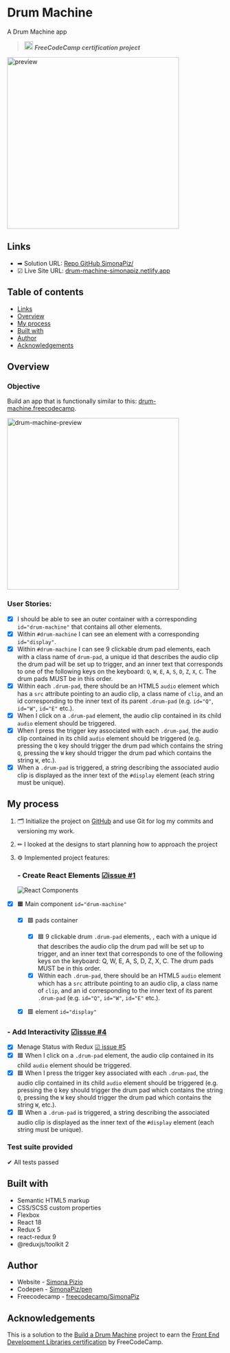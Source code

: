 # Drum Machine
A Drum Machine app
> <img src="https://github.com/SimonaPiz/Drum-Machine/assets/91121660/af305d32-e69e-41da-8e56-2beba880f63e" width="20px" alt="icon freecodecamp"> ***FreeCodeCamp certification project***

<img src="https://github.com/SimonaPiz/Drum-Machine/assets/91121660/513d3bd6-a3b7-45ab-9747-c4d3ea3da116" width="400px" alt="preview" title="preview">

## Links

- ➡ Solution URL: [Repo GitHub SimonaPiz/](https://github.com/SimonaPiz/Drum-Machine)
- ☑ Live Site URL: [drum-machine-simonapiz.netlify.app](https://drum-machine-simonapiz.netlify.app/)


## Table of contents

- [Links](#links)
- [Overview](#overview)
- [My process](#my-process)
- [Built with](#built-with)
- [Author](#author)
- [Acknowledgements](#acknowledgements)

## Overview

### Objective 

Build an app that is functionally similar to this: [drum-machine.freecodecamp]( https://drum-machine.freecodecamp.rocks/).

<img src="https://github.com/SimonaPiz/Drum-Machine/assets/91121660/3a941119-2d87-4349-9947-a8f21b1284f4" width="400px" alt="drum-machine-preview" title="drum-machine-preview">

### User Stories:
   - [x] I should be able to see an outer container with a corresponding `id="drum-machine"` that contains all other elements.
   - [x] Within `#drum-machine` I can see an element with a corresponding `id="display"`.
   - [x] Within `#drum-machine` I can see 9 clickable drum pad elements, each with a class name of `drum-pad`, a unique id that describes the audio clip the drum pad will be set up to trigger, and an inner text that corresponds to one of the following keys on the keyboard: `Q`, `W`, `E`, `A`, `S`, `D`, `Z`, `X`, `C`. The drum pads MUST be in this order.
   - [x] Within each `.drum-pad`, there should be an HTML5 `audio` element which has a `src` attribute pointing to an audio clip, a class name of `clip`, and an id corresponding to the inner text of its parent `.drum-pad` (e.g. `id="Q"`, `id="W"`, `id="E"` etc.).
   - [x] When I click on a `.drum-pad` element, the audio clip contained in its child `audio` element should be triggered.
   - [x] When I press the trigger key associated with each `.drum-pad`, the audio clip contained in its child `audio` element should be triggered (e.g. pressing the `Q` key should trigger the drum pad which contains the string `Q`, pressing the `W` key should trigger the drum pad which contains the string `W`, etc.).
   - [x] When a `.drum-pad` is triggered, a string describing the associated audio clip is displayed as the inner text of the `#display` element (each string must be unique).

## My process

1. 🗂 Initialize the project on [GitHub](https://github.com/SimonaPiz/Drum-Machine) and use Git for log my commits and versioning my work.

2. ✏ I looked at the designs to start planning how to approach the project
  
3. ⚙ Implemented project features:

   ### - Create React Elements [☑issue #1](https://github.com/SimonaPiz/Drum-Machine/issues/1)

   ![React Components](https://github.com/SimonaPiz/Drum-Machine/assets/91121660/ec4a53a7-05ff-4056-a583-fcfabe3c7076)

  - [x] 🟧 Main component `id="drum-machine"`
    - [x] 🟩 pads container
      - [x] 🟦  9 clickable drum `.drum-pad` elements, , each with a unique id that describes the audio clip the drum pad will be set up to trigger, and an inner text that corresponds to one of the following keys on the keyboard: Q, W, E, A, S, D, Z, X, C. The drum pads MUST be in this order.
      - [x] Within each `.drum-pad`, there should be an HTML5 `audio` element which has a `src` attribute pointing to an audio clip, a class name of `clip`, and an id corresponding to the inner text of its parent `.drum-pad` (e.g. `id="Q"`, `id="W"`, `id="E"` etc.).
    - [x] 🟥 element `id="display"`


   ### - Add Interactivity [☑issue #4](https://github.com/SimonaPiz/Drum-Machine/issues/4)
       
   - [x] Menage Status with Redux [☑ issue #5](https://github.com/SimonaPiz/Drum-Machine/issues/5)
   - [x] 🟦 When I click on a `.drum-pad` element, the audio clip contained in its child `audio` element should be triggered.
   - [x] 🟦 When I press the trigger key associated with each `.drum-pad`, the audio clip contained in its child `audio` element should be triggered (e.g. pressing the `Q` key should trigger the drum pad which contains the string `Q`, pressing the `W` key should trigger the drum pad which contains the string `W`, etc.).
   - [x] 🟥 When a `.drum-pad` is triggered, a string describing the associated audio clip is displayed as the inner text of the `#display` element (each string must be unique). 
      
   ### Test suite provided
   
   ✔ All tests passed
       

## Built with

- Semantic HTML5 markup
- CSS/SCSS custom properties
- Flexbox
- React 18
- Redux 5
- react-redux 9
- @reduxjs/toolkit 2

## Author

- Website - [Simona Pizio](https://github.com/SimonaPiz)
- Codepen - [SimonaPiz/pen](https://codepen.io/SimonaPiz/pen/qBweyZB)
- Freecodecamp - [freecodecamp/SimonaPiz](https://www.freecodecamp.org/SimonaPiz)

## Acknowledgements
This is a solution to the [Build a Drum Machine](https://www.freecodecamp.org/learn/front-end-development-libraries/front-end-development-libraries-projects/build-a-drum-machine) project to earn the [Front End Development Libraries certification](https://www.freecodecamp.org/learn/front-end-development-libraries/) by FreeCodeCamp.
